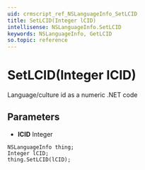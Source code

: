 ```yaml
---
uid: crmscript_ref_NSLanguageInfo_SetLCID
title: SetLCID(Integer lCID)
intellisense: NSLanguageInfo.SetLCID
keywords: NSLanguageInfo, GetLCID
so.topic: reference
---
```


# SetLCID(Integer lCID)

Language/culture id as a numeric .NET code

## Parameters

* **lCID** Integer

```crmscript
NSLanguageInfo thing;
Integer lCID;
thing.SetLCID(lCID);
```

